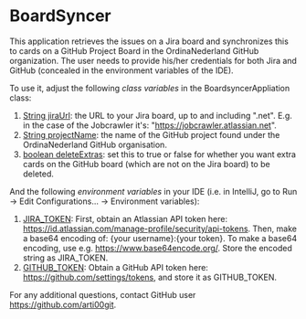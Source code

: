 # BoardSyncer
This application retrieves the issues on a Jira board and synchronizes this to cards on a GitHub Project Board in the OrdinaNederland GitHub organization. The user needs to provide his/her credentials for both Jira and GitHub (concealed in the environment variables of the IDE).

To use it, adjust the following <i>class variables</i> in the BoardsyncerAppliation class:
1. <u>String jiraUrl</u>: the URL to your Jira board, up to and including ".net". E.g. in the case of the Jobcrawler it's: "https://jobcrawler.atlassian.net".
2. <u>String projectName</u>: the name of the GitHub project found under the OrdinaNederland GitHub organisation. 
3. <u>boolean deleteExtras</u>: set this to true or false for whether you want extra cards on the GitHub board (which are not on the Jira board) to be deleted.

And the following <i>environment variables</i> in your IDE (i.e. in IntelliJ, go to Run -> Edit Configurations... -> Environment variables):
1. <u>JIRA_TOKEN</u>: First, obtain an Atlassian API token here: https://id.atlassian.com/manage-profile/security/api-tokens. Then, make a base64 encoding of: {your username}:{your token}. To make a base64 encoding, use e.g. https://www.base64encode.org/. Store the encoded string as JIRA_TOKEN.  
2. <u>GITHUB_TOKEN</u>: Obtain a GitHub API token here: https://github.com/settings/tokens, and store it as GITHUB_TOKEN.

For any additional questions, contact GitHub user https://github.com/arti00git.

